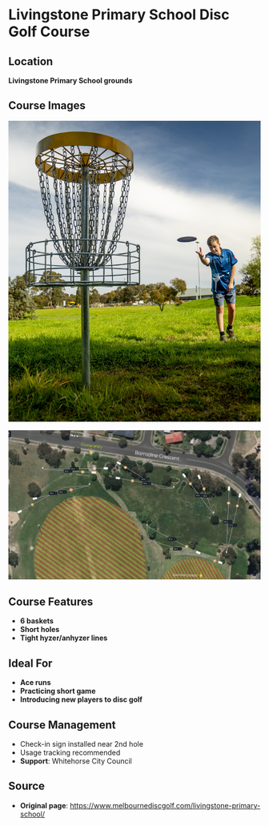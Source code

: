 # Livingstone Primary School Disc Golf Course

## Location
**Livingstone Primary School grounds**

## Course Images
![Course Photo](course-photo.jpg)

![Course Map](course-map.jpg)

## Course Features
- **6 baskets**
- **Short holes**
- **Tight hyzer/anhyzer lines**

## Ideal For
- **Ace runs**
- **Practicing short game**
- **Introducing new players to disc golf**

## Course Management
- Check-in sign installed near 2nd hole
- Usage tracking recommended
- **Support**: Whitehorse City Council

## Source
- **Original page**: https://www.melbournediscgolf.com/livingstone-primary-school/
